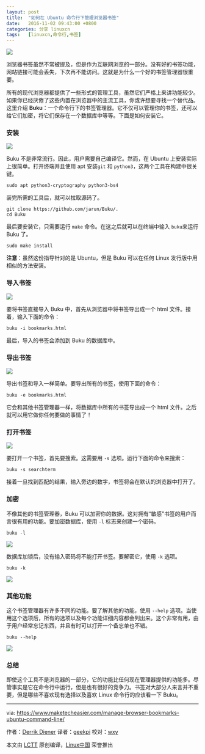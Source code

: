 ```yaml
---
layout: post
title:	"如何在 Ubuntu 命令行下管理浏览器书签"
date:	2016-11-02 09:43:00 +0800 
categories:	分享 linuxcn 
tags:	[linuxcn,命令行,书签]
---
```



![](/Asserts/Images/album/201611/02/094421s6deeg2r9rdzog9r.jpg)


浏览器书签虽然不常被提及，但是作为互联网浏览的一部分。没有好的书签功能，网站链接可能会丢失，下次再不能访问。这就是为什么一个好的书签管理器很重要。


所有的现代浏览器都提供了一些形式的管理工具，虽然它们严格上来讲功能较少。如果你已经厌倦了这些内置在浏览器中的主流工具，你或许想要寻找一个替代品。这里介绍 **Buku**：一个命令行下的书签管理器。它不仅可以管理你的书签，还可以给它们加密，将它们保存在一个数据库中等等。下面是如何安装它。


### 安装


![](/Asserts/Images/album/201611/02/094438tpm80mq0w7sebaep.jpg)


Buku 不是非常流行。因此，用户需要自己编译它。然而，在 Ubuntu 上安装实际上很简单。打开终端并且使用 apt 安装`git` 和 `python3`，这两个工具在构建中很关键。



```
sudo apt python3-cryptography python3-bs4

```

装完所需的工具后，就可以拉取源码了。



```
git clone https://github.com/jarun/Buku/.
cd Buku

```

最后要安装它，只需要运行 `make` 命令。在这之后就可以在终端中输入 `buku`来运行 Buku 了。



```
sudo make install

```

**注意**：虽然这份指导针对的是 Ubuntu，但是 Buku 可以在任何 Linux 发行版中用相似的方法安装。


### 导入书签


![](/Asserts/Images/album/201611/02/094458nkwe67555255bxg4.jpg)


要将书签直接导入 Buku 中，首先从浏览器中将书签导出成一个 html 文件。接着，输入下面的命令：



```
buku -i bookmarks.html

```

最后，导入的书签会添加到 Buku 的数据库中。


### 导出书签


![](/Asserts/Images/album/201611/02/094517jo5u0o850ju585ob.jpg)


导出书签和导入一样简单。要导出所有的书签，使用下面的命令：



```
buku -e bookmarks.html

```

它会和其他书签管理器一样，将数据库中所有的书签导出成一个 html 文件。之后就可以用它做你任何要做的事情了！


### 打开书签


![](/Asserts/Images/album/201611/02/094544kart6a43ap0qapta.jpg)


要打开一个书签，首先要搜索。这需要用 `-s` 选项。运行下面的命令来搜索：



```
buku -s searchterm

```

接着一旦找到匹配的结果，输入旁边的数字，书签将会在默认的浏览器中打开了。


### 加密


不像其他的书签管理器，Buku 可以加密你的数据。这对拥有“敏感”书签的用户而言很有用的功能。要加密数据库，使用 `-l` 标志来创建一个密码。



```
buku -l

```

![](/Asserts/Images/album/201611/02/094609kn68aftb68yqwbby.jpg)


数据库加锁后，没有输入密码将不能打开书签。要解密它，使用 `-k` 选项。



```
buku -k

```

![](/Asserts/Images/album/201611/02/094631r4cqs3f7s755i3sz.jpg)


### 其他功能


这个书签管理器有许多不同的功能。要了解其他的功能，使用 `--help` 选项。当使用这个选项后，所有的选项以及每个功能详细内容都会列出来。这个非常有用，由于用户经常忘记东西，并且有时可以打开一个备忘单也不错。



```
buku --help

```

![](/Asserts/Images/album/201611/02/094657swxw5l5uw345zjwa.jpg)


### 总结


即使这个工具不是浏览器的一部分，它的功能比任何现在管理器提供的功能多。尽管事实是它在命令行中运行，但是也有很好的竞争力。书签对大部分人来言并不重要，但是哪些不喜欢现有选择以及喜欢 Linux 命令行的应该看一下 Buku。




---


via: <https://www.maketecheasier.com/manage-browser-bookmarks-ubuntu-command-line/>


作者：[Derrik Diener](https://www.maketecheasier.com/author/derrikdiener/) 译者：[geekpi](https://github.com/geekpi) 校对：[wxy](https://github.com/wxy)


本文由 [LCTT](https://github.com/LCTT/TranslateProject) 原创编译，[Linux中国](https://linux.cn/) 荣誉推出

